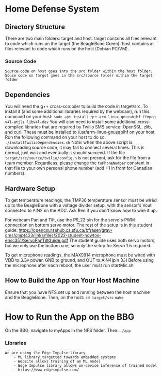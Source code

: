 # Home Defense System

## Directory Structure
There are two main folders: target and host.
target contains all files relevant to code which runs on the target (the BeagleBone Green).
host contains all files relevant to code which runs on the host (Debian PC/VM).
### Source Code
    Source code on host goes into the src folder within the host folder.
    Souce code on target goes in the src/source folder within the target folder


## Dependencies
You will need the g++ cross-compiler to build the code in target/src. To install it (and some additional libraries required by the webcam), run this command on your host:
`sudo apt install g++-arm-linux-gnueabihf ffmpeg v4l-utils libv4l-dev`
You will also need to install some additional cross-compiled libraries that are required by Twilio SMS service: OpenSSL, zlib, and curl.
These must be installed to /usr/arm-linux-gnueabihf on your host. Run the following command on your host to do so:
`./installTwilioDependencies.sh`
Note: when the above script is downloading source code, it may fail to connect several times. This is normal, just wait and eventually it should succeed.
If the file `target/src/source/twilio/config.h` is not present, ask for the file from a team member.
Regardless, please change the `toPhoneNumber` constant in that file to your own personal phone number (add +1 in front for Canadian numbers).

## Hardware Setup
To get temperature readings, the TMP36 temperature sensor must be wired up to the BeagleBone with a voltage divider setup, with the sensor's Vout connected to AIN2 on the ADC. Ask Ben if you don't know how to wire it up.

For webcam Pan and Tilt, use the P9_22 pin for the servo's PWM connection on bottom servo motor. The rest of the setup is in this student guide: https://opencoursehub.cs.sfu.ca/bfraser/grav-cms/cmpt433/links/files/2022-student-howtos-ensc351/ServoPanTiltGuide.pdf The student guide uses both servo motors, but we only use the bottom one, so only the setup for Servo 1 is required.

To get microphone readings, the MAX9814 microphone must be wired with VDD to 3.3v power, GND to ground, and OUT to AIN4(pin 33)
Before using the microphone after each reboot, the user must run startMic.sh

## How to Build the App on Your Host Machine
Ensure that you have NFS set up and running between the host machine and the BeagleBone. Then, on the host:
`cd target/src`
`make`

# How to Run the App on the BBG
On the BBG, navigate to myApps in the NFS folder. Then:
`./app`

### Libraries
    We are using the Edge Impulse library
        - ML library targetted towards embedded systems
        - Website allows training of an ML model
        - Edge Impulse library allows on-device inference of trained model
        - https://www.edgeimpulse.com/
